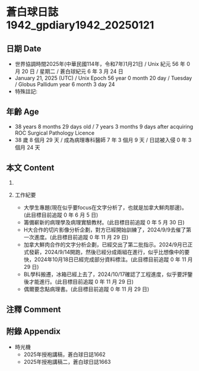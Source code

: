 [_metadata_:encoding]: - "utf-8"
[_metadata_:language]: - "zh-Hant-TW"
[_metadata_:fileformat]: - "markdown"
[_metadata_:MIME_type]: - "text/plain"
[_metadata_:markdown_version]: - "commonmark version 0.30"
[_metadata_:markdown_spec]: - "https://spec.commonmark.org/0.30/"

# 蒼白球日誌1942_gpdiary1942_20250121 #

## 日期 Date ##

* 世界協調時間2025年(中華民國114年，令和7年)1月21日 / Unix 紀元 56 年 0 月 20 日 / 星期二 / 蒼白球紀元 6 年 3 月 24 日
* January 21, 2025 (UTC) / Unix Epoch 56 year 0 month 20 day / Tuesday / Globus Pallidum year 6 month 3 day 24
* 特殊註記:

## 年齡 Age ##

* 38 years 8 months 29 days old / 7 years 3 months 9 days after acquiring ROC Surgical Pathology Licence
* 38 歲 8 個月 29 天 / 成為病理專科醫師 7 年 3 個月 9 天 / 日誌被入侵 0 年 3 個月 24 天

## 本文 Content ##

1. 

2. 工作紀要

    - 大學生專題(現在似乎要focus在文字分析了，也就是加拿大鮮肉那邊)。(此目標目前追蹤 0 年 6 月 5 日)
    - 籌備嶄新的病理學及病理實驗教材。(此目標目前追蹤 0 年 5 月 30 日)
    - H大合作的切片影像分析企劃，對方已經開始訓練了，2024/9/9去催了第一次進度。(此目標目前追蹤 0 年 11 月 29 日)
    - 加拿大鮮肉合作的文字分析企劃，已經交出了第二批指示。2024/9月已正式發薪，2024/9/14開跑，然後已經分成兩組在進行，似乎比想像中的要快，2024年10月18日已經完成部分資料標注。(此目標目前追蹤 0 年 11 月 29 日)
    - BL學科搬遷，冰箱已經上去了，2024/10/17確認了工程進度，似乎要評鑒後才能進行。(此目標目前追蹤 0 年 11 月 29 日)
    - 偶爾要念點病理書。(此目標目前追蹤 0 年 11 月 29 日)

## 注釋 Comment ##


## 附錄 Appendix ##

* 時光機
    - 2025年授袍講稿，蒼白球日誌1662
    - 2025年授袍講稿二，蒼白球日誌1663

